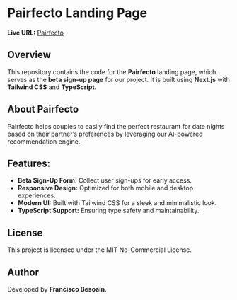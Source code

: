 # Pairfecto Landing Page

**Live URL:** [Pairfecto](https://pairfecto.com)

## Overview
This repository contains the code for the **Pairfecto** landing page, which serves as the **beta sign-up page** for our project. It is built using **Next.js** with **Tailwind CSS** and **TypeScript**.

## About Pairfecto
Pairfecto helps couples to easily find the perfect restaurant for date nights based on their partner’s preferences by leveraging our AI-powered recommendation engine.

## Features:
- **Beta Sign-Up Form:** Collect user sign-ups for early access.
- **Responsive Design:** Optimized for both mobile and desktop experiences.
- **Modern UI:** Built with Tailwind CSS for a sleek and minimalistic look.
- **TypeScript Support:** Ensuring type safety and maintainability.

## License
This project is licensed under the MIT No-Commercial License.

## Author
Developed by **Francisco Besoain**.

